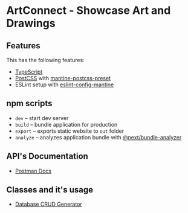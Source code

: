 # ArtConnect - Showcase Art and Drawings

## Features

This has the following features:

- [TypeScript](https://www.typescriptlang.org/)
- [PostCSS](https://postcss.org/) with [mantine-postcss-preset](https://mantine.dev/styles/postcss-preset)
- ESLint setup with [eslint-config-mantine](https://github.com/mantinedev/eslint-config-mantine)

## npm scripts

- `dev` – start dev server
- `build` – bundle application for production
- `export` – exports static website to `out` folder
- `analyze` – analyzes application bundle with [@next/bundle-analyzer](https://www.npmjs.com/package/@next/bundle-analyzer)

## API's Documentation

- [Postman Docs](https://documenter.getpostman.com/view/6552648/2sA3XLG4eV#intro)

## Classes and it's usage

- [Database CRUD Generator](./docs/db-crud-generator.md)
